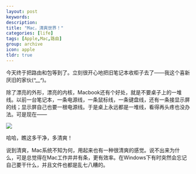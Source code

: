 ```yaml
---
layout: post
keywords: 
description: 
title: "Mac，清爽世界！"
categories: [life]
tags: [Apple,Mac,路由]
group: archive
icon: apple
tldr: true
---
```


今天终于把路由和包等到了。立刻很开心地把旧笔记本收柜子去了——我这个喜新厌旧的家伙(*^__^*)。

除了漂亮的外形，漂亮的内核，Macbook还有个好处，就是不要桌子上的一堆线。以前一台笔记本，一条电源线，一条鼠标线，一条键盘线，还有一条接显示屏的线；显示屏自己也要一根电源线。于是桌上永远都是一堆线，看得再头疼也没办法。可是现在——

<img src="../../../../../image/post/150110-desktop.jpg" />

哈哈，瞧这多干净，多清爽！

说到清爽，Mac系统不知为何，用起来也有一种很清爽的感觉。说不出来为什么，可是总觉得在Mac工作井井有条，更有效率。在Windows下有时突然会忘记自己要干什么，并且文件也都是乱七八糟的。